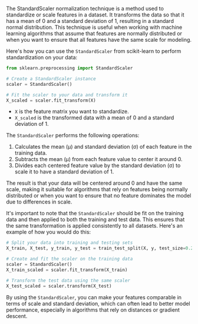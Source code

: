 The StandardScaler normalization technique is a method used to standardize or scale features in a dataset. It transforms the data so that it has a mean of 0 and a standard deviation of 1, resulting in a standard normal distribution. This technique is useful when working with machine learning algorithms that assume that features are normally distributed or when you want to ensure that all features have the same scale for modeling.

Here's how you can use the `StandardScaler` from scikit-learn to perform standardization on your data:

```python
from sklearn.preprocessing import StandardScaler

# Create a StandardScaler instance
scaler = StandardScaler()

# Fit the scaler to your data and transform it
X_scaled = scaler.fit_transform(X)
```

- `X` is the feature matrix you want to standardize.
- `X_scaled` is the transformed data with a mean of 0 and a standard deviation of 1.

The `StandardScaler` performs the following operations:

1. Calculates the mean (µ) and standard deviation (σ) of each feature in the training data.
2. Subtracts the mean (µ) from each feature value to center it around 0.
3. Divides each centered feature value by the standard deviation (σ) to scale it to have a standard deviation of 1.

The result is that your data will be centered around 0 and have the same scale, making it suitable for algorithms that rely on features being normally distributed or when you want to ensure that no feature dominates the model due to differences in scale.

It's important to note that the `StandardScaler` should be fit on the training data and then applied to both the training and test data. This ensures that the same transformation is applied consistently to all datasets. Here's an example of how you would do this:

```python
# Split your data into training and testing sets
X_train, X_test, y_train, y_test = train_test_split(X, y, test_size=0.2, random_state=42)

# Create and fit the scaler on the training data
scaler = StandardScaler()
X_train_scaled = scaler.fit_transform(X_train)

# Transform the test data using the same scaler
X_test_scaled = scaler.transform(X_test)
```

By using the `StandardScaler`, you can make your features comparable in terms of scale and standard deviation, which can often lead to better model performance, especially in algorithms that rely on distances or gradient descent.